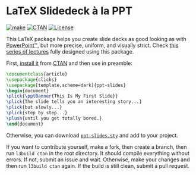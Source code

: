 # LaTeX Slidedeck à la PPT

[![make](https://github.com/yegor256/ppt-slides/actions/workflows/l3build.yml/badge.svg)](https://github.com/yegor256/ppt-slides/actions/workflows/l3build.yml)
[![CTAN](https://img.shields.io/ctan/v/ppt-slides)](https://ctan.org/pkg/ppt-slides)
[![License](https://img.shields.io/badge/license-MIT-green.svg)](https://github.com/yegor256/ppt-slides/blob/master/LICENSE.txt)

This LaTeX package helps you create slide decks as good looking
as with [PowerPoint™](https://en.wikipedia.org/wiki/Microsoft_PowerPoint),
but more precise, uniform, and visually strict.
Check [this series of lectures](https://github.com/yegor256/ssd16)
fully designed using this package.

First,
[install it](https://en.wikibooks.org/wiki/LaTeX/Installing_Extra_Packages)
from [CTAN](https://ctan.org/pkg/ppt-slides)
and then use in preamble:

```tex
\documentclass{article}
\usepackage{clicks}
\usepackage[template,scheme=dark]{ppt-slides}
\begin{document}
\plick{\pptBanner{This Is My First Slide}}
\plick{The slide tells you an interesting story...}
\plick{but slowly...}
\plick{step by step...}
\plush{until you get totally bored.}
\end{document}
```

Otherwise, you can download
[`ppt-slides.sty`](https://yegor256.github.io/ppt-slides/ppt-slides.sty)
and add to your project.

If you want to contribute yourself, make a fork, then create a branch,
then run `l3build ctan` in the root directory.
It should compile everything without errors. If not, submit an issue and wait.
Otherwise, make your changes and then run `l3build ctan` again. If the build is
still clean, submit a pull request.
